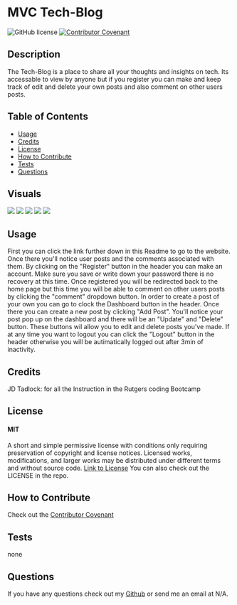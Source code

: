 # MVC Tech-Blog

![GitHub license](https://img.shields.io/badge/License-MIT-yellow.svg)
[![Contributor Covenant](https://img.shields.io/badge/Contributor%20Covenant-2.1-4baaaa.svg)](code_of_conduct.md)

## Description
The Tech-Blog is a place to share all your thoughts and insights on tech. Its accessable to view by anyone but if you register you can make and keep track of edit and delete your own posts and also comment on other users posts.

## Table of Contents
- [Usage](#usage)
- [Credits](#credits)
- [License](#license)
- [How to Contribute](#how-to-contribute)
- [Tests](#tests)
- [Questions](#questions)

## Visuals
<img src="./public/images/tech_blog_1.png">
<img src="./public/images/tech_blog_2.png">
<img src="./public/images/tech_blog_3.png">
<img src="./public/images/tech_blog_4.png">
<img src="./public/images/tech_blog_5.png">

## Usage 
First you can click the link further down in this Readme to go to the website. Once there you'll notice user posts and the comments associated with them. By clicking on the "Register" button in the header you can make an account. Make sure you save or write down your password there is no recovery at this time. Once registered you will be redirected back to the home page but this time you will be able to comment on other users posts by clicking the "comment" dropdown button. In order to create a post of your own you can go to clock the Dashboard button in the header. Once there you can create a new post by clicking "Add Post". You'll notice your post pop up on the dashboard and there will be an "Update" and "Delete" button. These buttons wil allow you to edit and delete posts you've made. If at any time you want to logout you can click the "Logout" button in the header otherwise you will be autimatically logged out after 3min of inactivity.

## Credits
JD Tadlock: for all the Instruction in the Rutgers coding Bootcamp

## License
#### MIT
A short and simple permissive license with conditions only requiring preservation of copyright and license notices. Licensed works, modifications, and larger works may be distributed under different terms and without source code.
[Link to License](https://opensource.org/license/MIT)
You can also check out the LICENSE in the repo.

## How to Contribute
Check out the [Contributor Covenant](https://www.contributor-covenant.org/version/2/1/code_of_conduct/code_of_conduct.md)

## Tests
none

## Questions
If you have any questions check out my [Github](https://github.com/TIrwin19) or send me an email at N/A.

